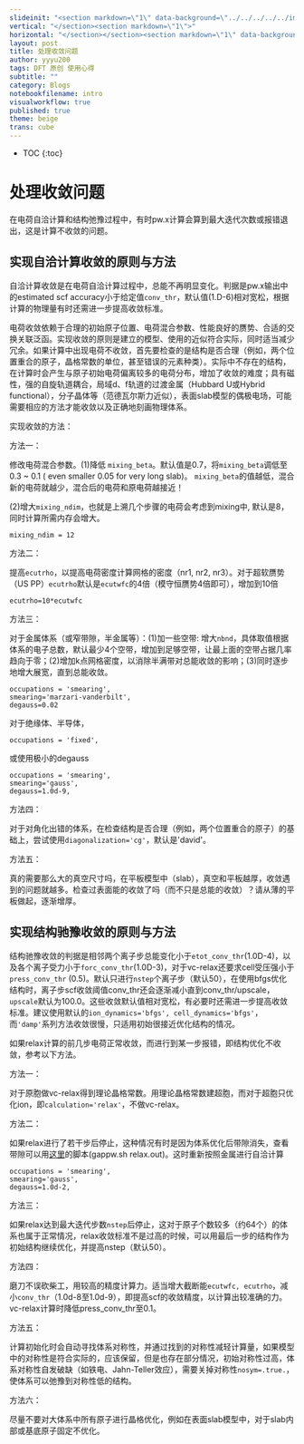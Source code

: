 ```yaml
---
slideinit: "<section markdown=\"1\" data-background=\"../../../../../img/slidebackground.png\"><section markdown=\"1\">"
vertical: "</section><section markdown=\"1\">"
horizontal: "</section></section><section markdown=\"1\" data-background=\"../../../../../img/slidebackground.png\"><section markdown=\"1\">"
layout: post
title: 处理收敛问题
author: yyyu200
tags: DFT 原创 使用心得
subtitle: ""
category: Blogs
notebookfilename: intro
visualworkflow: true
published: true
theme: beige
trans: cube
---
```



* TOC
{:toc}

# 处理收敛问题

在电荷自洽计算和结构弛豫过程中，有时pw.x计算会算到最大迭代次数或报错退出，这是计算不收敛的问题。

## 实现自洽计算收敛的原则与方法

自洽计算收敛是在电荷自洽计算过程中，总能不再明显变化。判据是pw.x输出中的estimated scf accuracy小于给定值`conv_thr`，默认值(1.D-6)相对宽松，根据计算的物理量有时还需进一步提高收敛标准。

电荷收敛依赖于合理的初始原子位置、电荷混合参数、性能良好的赝势、合适的交换关联泛函。实现收敛的原则是建立的模型、使用的近似符合实际，同时适当减少冗余。如果计算中出现电荷不收敛，首先要检查的是结构是否合理（例如，两个位置重合的原子，晶格常数的单位，甚至错误的元素种类）。实际中不存在的结构，在计算时会产生与原子初始电荷偏离较多的电荷分布，增加了收敛的难度；具有磁性，强的自旋轨道耦合，局域d、f轨道的过渡金属（Hubbard U或Hybrid functional），分子晶体等（范德瓦尔斯力近似），表面slab模型的偶极电场，可能需要相应的方法才能收敛以及正确地刻画物理体系。

实现收敛的方法：

方法一：

修改电荷混合参数。(1)降低 `mixing_beta`。默认值是0.7，将`mixing_beta`调低至0.3 ~ 0.1 ( even smaller 0.05 for very long slab)。
`mixing_beta`的值越低，混合新的电荷就越少，混合后的电荷和原电荷越接近！

(2)增大`mixing_ndim`，也就是上溯几个步骤的电荷会考虑到mixing中, 默认是8，同时计算所需内存会增大。
```
mixing_ndim = 12
```

方法二：

提高`ecutrho`，以提高电荷密度计算网格的密度（nr1, nr2, nr3）。对于超软赝势（US PP）`ecutrho`默认是`ecutwfc`的4倍（模守恒赝势4倍即可），增加到10倍
```
ecutrho=10*ecutwfc
```

方法三：

对于金属体系（或窄带隙，半金属等）：(1)加一些空带: 增大`nbnd`，具体取值根据体系的电子总数，默认最少4个空带，增加到足够空带，让最上面的空带占据几率趋向于零；(2)增加k点网格密度，以消除半满带对总能收敛的影响；(3)同时逐步地增大展宽，直到总能收敛。  
```
occupations = 'smearing', 
smearing='marzari-vanderbilt', 
degauss=0.02
```
对于绝缘体、半导体，
```
occupations = 'fixed', 
```
或使用极小的degauss
```
occupations = 'smearing', 
smearing='gauss', 
degauss=1.0d-9,
```

方法四：

对于对角化出错的体系，在检查结构是否合理（例如，两个位置重合的原子）的基础上，尝试使用```diagonalization='cg'```，默认是'david'。


方法五：

真的需要那么大的真空尺寸吗，在平板模型中（slab），真空和平板越厚，收敛遇到的问题就越多。检查过表面能的收敛了吗（而不只是总能的收敛）？请从薄的平板做起，逐渐增厚。


## 实现结构驰豫收敛的原则与方法

结构驰豫收敛的判据是相邻两个离子步总能变化小于```etot_conv_thr```(1.0D-4)，以及各个离子受力小于```forc_conv_thr```(1.0D-3)，对于vc-relax还要求cell受压强小于```press_conv_thr``` (0.5)。默认只进行```nstep```个离子步（默认50），在使用bfgs优化结构时，离子步scf收敛阈值conv_thr还会逐渐减小直到conv_thr/upscale，```upscale```默认为100.0。这些收敛默认值相对宽松，有必要时还需进一步提高收敛标准。建议使用默认的```ion_dynamics='bfgs', cell_dynamics='bfgs'```，而```'damp'```系列方法收敛很慢，只适用初始很接近优化结构的情况。

如果relax计算的前几步电荷正常收敛，而进行到某一步报错，即结构优化不收敛，参考以下方法。

方法一：

对于原胞做vc-relax得到理论晶格常数。用理论晶格常数建超胞，而对于超胞只优化ion，即```calculation='relax'```，不做vc-relax。

方法二：

如果relax进行了若干步后停止，这种情况有时是因为体系优化后带隙消失，查看带隙可以用[这里](https://github.com/yyyu200/gappw/blob/master/gappw.sh)的脚本(gappw.sh relax.out)。这时重新按照金属进行自洽计算

```
occupations = 'smearing', 
smearing='gauss', 
degauss=1.0d-2,
```

方法三：

如果relax达到最大迭代步数```nstep```后停止，这对于原子个数较多（约64个）的体系也属于正常情况，relax收敛标准不是过高的时候，可以用最后一步的结构作为初始结构继续优化，并提高nstep（默认50）。

方法四：

磨刀不误砍柴工，用较高的精度计算力。适当增大截断能```ecutwfc, ecutrho```，减小```conv_thr```（1.0d-8至1.0d-9），即提高scf的收敛精度，以计算出较准确的力。vc-relax计算时降低press_conv_thr至0.1。

方法五：

计算初始化时会自动寻找体系对称性，并通过找到的对称性减轻计算量，如果模型中的对称性是符合实际的，应该保留，但是也存在部分情况，初始对称性过高，体系对称性自发破缺（如铁电、Jahn-Teller效应），需要关掉对称性```nosym=.true.```，使体系可以弛豫到对称性低的结构。

方法六：

尽量不要对大体系中所有原子进行晶格优化，例如在表面slab模型中，对于slab内部或基底原子固定不优化。

